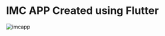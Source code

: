 # IMC APP Created using Flutter
![imcapp](https://user-images.githubusercontent.com/93054457/159188530-f67e752b-8c85-4a20-941e-8eb231fc627e.jpeg)
